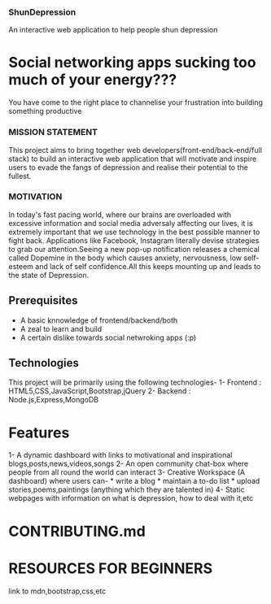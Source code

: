 ### ShunDepression
An interactive web application to help people shun depression

# Social networking apps sucking too much of your energy???
You have come to the right place to channelise your frustration into building something productive

### __MISSION STATEMENT__
 This project aims to bring together web developers(front-end/back-end/full stack) to build an interactive web application that will motivate and inspire users to evade the fangs of depression and realise their potential to the fullest.

### __MOTIVATION__
 In today's fast pacing world, where our brains are overloaded with excessive information and social media adversaly affecting our lives, it is extremely important that we use technology in the best possible manner to fight back. Applications like Facebook, Instagram literally devise strategies to grab our attention.Seeing a new pop-up notification releases a chemical called Dopemine in the body which causes anxiety, nervousness, low self-esteem and lack of self confidence.All this keeps mounting up and leads to the state of Depression.

## Prerequisites
* A basic knnowledge of frontend/backend/both
* A zeal to learn and build
* A certain dislike towards social netwroking apps (:p)

## Technologies
This project will be primarily using the following technologies-
1- Frontend : HTML5,CSS,JavaScript,Bootstrap,jQuery
2- Backend  : Node.js,Express,MongoDB



# Features 
1- A dynamic dashboard with links to motivational and inspirational blogs,posts,news,videos,songs
2- An open community chat-box where people from all round the world can interact
3- Creative Workspace (A dashboard) where users can-
    * write a blog
    * maintain a to-do list
    * upload stories,poems,paintings (anything which they are talented in)
4- Static webpages with information on what is depression, how to deal with it,etc

# CONTRIBUTING.md


# RESOURCES FOR BEGINNERS
link to mdn,bootstrap,css,etc
